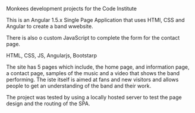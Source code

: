 Monkees development projects for the Code Institute

This is an Angular 1.5.x Single Page Application that uses HTMl, CSS and Angular to create a band wwebsite.

There is also o custom JavaScript to complete the form for the contact page.

HTML, CSS, JS, Angularjs, Bootstarp

The site has 5 pages which include, the home page, and information page, a contact page, samples of the music and a video that shows the band performing. The iste itself is aimed at fans and new visitors and allows people to get an understanding of the band and their work.

The project was tested by using a locally hosted server to test the page design and the routing of the SPA.
